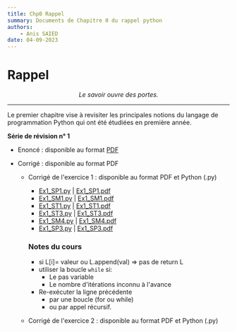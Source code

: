 ```yaml
---
title: Chp0 Rappel
summary: Documents de Chapitre 0 du rappel python
authors:
    - Anis SAIED
date: 04-09-2023
---
```


# Rappel

<center><i>Le savoir ouvre des portes.</i></center>

------

Le premier chapitre vise à revisiter les principales notions du langage de programmation Python qui ont été étudiées en première année.

**Série de révision n° 1**

* Enoncé : disponible au format [PDF](src/2/chp0/serie1/2eme_info_chp0_serie1_ennonce.pdf)

* Corrigé : disponible au format PDF
  + Corrigé de l'exercice 1 : disponible au format PDF et Python (.py)
    + [Ex1_SP1.py](src/2/chp0/serie1/ex1_sp1.py) | [Ex1_SP1.pdf](../src/2/chp0/serie1/ex1_sp1.pdf)
    + [Ex1_SM1.py](src/2/chp0/serie1/ex1_sm1.py) | [Ex1_SM1.pdf](../src/2/chp0/serie1/ex1_sm1.pdf)
    + [Ex1_ST1.py](src/2/chp0/serie1/ex1_st1.py) | [Ex1_ST1.pdf](../src/2/chp0/serie1/ex1_st1.pdf)
    + [Ex1_ST3.py](src/2/chp0/serie1/ex1_st3.py) | [Ex1_ST3.pdf](../src/2/chp0/serie1/ex1_st3.pdf)
    + [Ex1_SM4.py](src/2/chp0/serie1/ex1_sm4.py) | [Ex1_SM4.pdf](../src/2/chp0/serie1/ex1_sm4.pdf)
    + [Ex1_SP3.py](src/2/chp0/serie1/ex1_sp3.py) | [Ex1_SP3.pdf](../src/2/chp0/serie1/ex1_sp3.pdf)
    ### Notes du cours
    - si L[i]= valeur ou L.append(val) => pas de return L
    - utiliser la boucle `while` si:
      - Le pas variable
      - Le nombre d'itérations inconnu à l'avance
    - Re-exécuter la ligne précédente 
      - par une boucle (for ou while) 
      - ou par appel récursif.
    
  + Corrigé de l'exercice 2 : disponible au format PDF et Python (.py)

